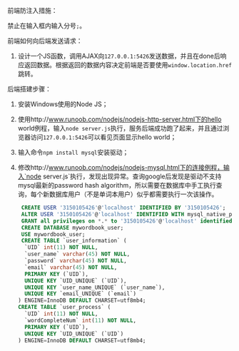 前端防注入措施：

禁止在输入框内输入分号`;`。

前端如何向后端发送请求：

1. 设计一个JS函数，调用AJAX向`127.0.0.1:5426`发送数据，并且在done后响应返回数据。根据返回的数据内容决定前端是否要使用`window.location.href `跳转。

后端搭建步骤：

1. 安装Windows使用的Node JS；

2. 使用http://www.runoob.com/nodejs/nodejs-http-server.html下的hello world例程，输入`node server.js`执行，服务后端成功跑了起来，并且通过浏览器访问`127.0.0.1:5426`可以看见页面显示hello world；

3. 输入命令`npm install mysql`安装驱动；

4. 修改http://www.runoob.com/nodejs/nodejs-mysql.html下的连接例程，输入`node server.js`执行，发现出现异常。查询google后发现是驱动不支持mysql最新的password hash algorithm，所以需要在数据库中手工执行查询，每个新数据库用户（不是单词本用户）似乎都需要执行一次该操作。

   ```sql
    CREATE USER '3150105426'@'localhost' IDENTIFIED BY '3150105426';
    ALTER USER '3150105426'@'localhost' IDENTIFIED WITH mysql_native_password BY '3150105426';
    GRANT all privileges on *.* to '3150105426'@'localhost' identified by '3150105426' with grant option;
    CREATE DATABASE mywordbook_user;
    USE mywordbook_user;
    CREATE TABLE `user_information` (
     `UID` int(11) NOT NULL,
     `user_name` varchar(45) NOT NULL,
     `password` varchar(45) NOT NULL,
     `email` varchar(45) NOT NULL,
     PRIMARY KEY (`UID`),
     UNIQUE KEY `UID_UNIQUE` (`UID`),
     UNIQUE KEY `user_name_UNIQUE` (`user_name`),
     UNIQUE KEY `email_UNIQUE` (`email`)
   ) ENGINE=InnoDB DEFAULT CHARSET=utf8mb4;
   CREATE TABLE `user_process` (
     `UID` int(11) NOT NULL,
     `wordCompleteNum` int(11) NOT NULL,
     PRIMARY KEY (`UID`),
     UNIQUE KEY `UID_UNIQUE` (`UID`)
   ) ENGINE=InnoDB DEFAULT CHARSET=utf8mb4;
   ```

   
